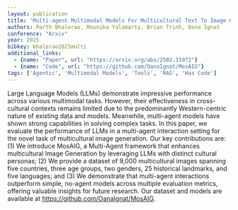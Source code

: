 ```yaml
---
layout: publication
title: 'Multi-agent Multimodal Models For Multicultural Text To Image Generation'
authors: Parth Bhalerao, Mounika Yalamarty, Brian Trinh, Oana Ignat
conference: "Arxiv"
year: 2025
bibkey: bhalerao2025multi
additional_links:
  - {name: "Paper", url: "https://arxiv.org/abs/2502.15972"}
  - {name: "Code", url: "https://github.com/OanaIgnat/MosAIG"}
tags: ['Agentic', 'Multimodal Models', 'Tools', 'RAG', 'Has Code']
---
```

Large Language Models (LLMs) demonstrate impressive performance across
various multimodal tasks. However, their effectiveness in cross-cultural
contexts remains limited due to the predominantly Western-centric nature of
existing data and models. Meanwhile, multi-agent models have shown strong
capabilities in solving complex tasks. In this paper, we evaluate the
performance of LLMs in a multi-agent interaction setting for the novel task of
multicultural image generation. Our key contributions are: (1) We introduce
MosAIG, a Multi-Agent framework that enhances multicultural Image Generation by
leveraging LLMs with distinct cultural personas; (2) We provide a dataset of
9,000 multicultural images spanning five countries, three age groups, two
genders, 25 historical landmarks, and five languages; and (3) We demonstrate
that multi-agent interactions outperform simple, no-agent models across
multiple evaluation metrics, offering valuable insights for future research.
Our dataset and models are available at https://github.com/OanaIgnat/MosAIG.
